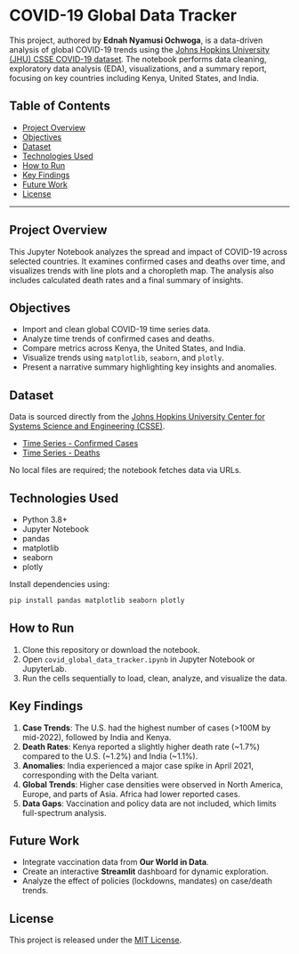 
# COVID-19 Global Data Tracker

This project, authored by **Ednah Nyamusi Ochwoga**, is a data-driven analysis of global COVID-19 trends using the [Johns Hopkins University (JHU) CSSE COVID-19 dataset](https://github.com/CSSEGISandData/COVID-19). The notebook performs data cleaning, exploratory data analysis (EDA), visualizations, and a summary report, focusing on key countries including Kenya, United States, and India.

## Table of Contents
- [Project Overview](#project-overview)
- [Objectives](#objectives)
- [Dataset](#dataset)
- [Technologies Used](#technologies-used)
- [How to Run](#how-to-run)
- [Key Findings](#key-findings)
- [Future Work](#future-work)
- [License](#license)

---

## Project Overview
This Jupyter Notebook analyzes the spread and impact of COVID-19 across selected countries. It examines confirmed cases and deaths over time, and visualizes trends with line plots and a choropleth map. The analysis also includes calculated death rates and a final summary of insights.

## Objectives
- Import and clean global COVID-19 time series data.
- Analyze time trends of confirmed cases and deaths.
- Compare metrics across Kenya, the United States, and India.
- Visualize trends using `matplotlib`, `seaborn`, and `plotly`.
- Present a narrative summary highlighting key insights and anomalies.

## Dataset
Data is sourced directly from the [Johns Hopkins University Center for Systems Science and Engineering (CSSE)](https://github.com/CSSEGISandData/COVID-19).

- [Time Series - Confirmed Cases](https://raw.githubusercontent.com/CSSEGISandData/COVID-19/master/csse_covid_19_data/csse_covid_19_time_series/time_series_covid19_confirmed_global.csv)
- [Time Series - Deaths](https://raw.githubusercontent.com/CSSEGISandData/COVID-19/master/csse_covid_19_data/csse_covid_19_time_series/time_series_covid19_deaths_global.csv)

No local files are required; the notebook fetches data via URLs.

## Technologies Used
- Python 3.8+
- Jupyter Notebook
- pandas
- matplotlib
- seaborn
- plotly

Install dependencies using:

```bash
pip install pandas matplotlib seaborn plotly
```

## How to Run
1. Clone this repository or download the notebook.
2. Open `covid_global_data_tracker.ipynb` in Jupyter Notebook or JupyterLab.
3. Run the cells sequentially to load, clean, analyze, and visualize the data.

## Key Findings
1. **Case Trends**: The U.S. had the highest number of cases (>100M by mid-2022), followed by India and Kenya.
2. **Death Rates**: Kenya reported a slightly higher death rate (~1.7%) compared to the U.S. (~1.2%) and India (~1.1%).
3. **Anomalies**: India experienced a major case spike in April 2021, corresponding with the Delta variant.
4. **Global Trends**: Higher case densities were observed in North America, Europe, and parts of Asia. Africa had lower reported cases.
5. **Data Gaps**: Vaccination and policy data are not included, which limits full-spectrum analysis.

## Future Work
- Integrate vaccination data from **Our World in Data**.
- Create an interactive **Streamlit** dashboard for dynamic exploration.
- Analyze the effect of policies (lockdowns, mandates) on case/death trends.

## License
This project is released under the [MIT License](LICENSE).
